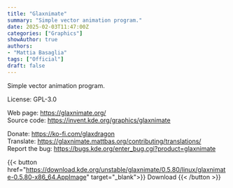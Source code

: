 ```yaml
---
title: "Glaxnimate"
summary: "Simple vector animation program."
date: 2025-02-03T11:47:00Z
categories: ["Graphics"]
showAuthor: true
authors:
- "Mattia Basaglia"
tags: ["Official"]
draft: false
---
```


Simple vector animation program.

License: GPL-3.0

Web page: <https://glaxnimate.org/>  
Source code: <https://invent.kde.org/graphics/glaxnimate>

Donate: <https://ko-fi.com/glaxdragon>  
Translate: <https://glaxnimate.mattbas.org/contributing/translations/>  
Report the bug: <https://bugs.kde.org/enter_bug.cgi?product=glaxnimate>  

{{< button href="https://download.kde.org/unstable/glaxnimate/0.5.80/linux/glaxnimate-0.5.80-x86_64.AppImage" target="_blank">}}
Download
{{< /button >}}